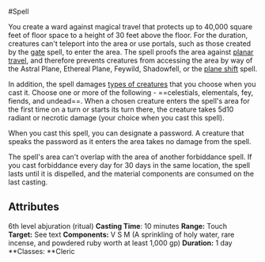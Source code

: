 #Spell

You create a ward against magical travel that protects up to 40,000 square feet of floor space to a height of 30 feet above the floor. For the duration, creatures can't teleport into the area or use portals, such as those created by the [gate](https://roll20.net/compendium/dnd5e/Spells:gate?expansion=0#content) spell, to enter the area. The spell proofs the area against [planar travel](https://roll20.net/compendium/dnd5e/Lore:The%20Planes%20of%20Existence?expansion=0#toc_3), and therefore prevents creatures from accessing the area by way of the Astral Plane, Ethereal Plane, Feywild, Shadowfell, or the [plane shift](https://roll20.net/compendium/dnd5e/Spells:plane%20shift?expansion=0#content) spell.  
  
In addition, the spell damages [types of creatures](https://roll20.net/compendium/dnd5e/Monsters?expansion=0#toc_3) that you choose when you cast it. Choose one or more of the following - ==celestials, elementals, fey, fiends, and undead==. When a chosen creature enters the spell's area for the first time on a turn or starts its turn there, the creature takes 5d10 radiant or necrotic damage (your choice when you cast this spell).  
  
When you cast this spell, you can designate a password. A creature that speaks the password as it enters the area takes no damage from the spell.  
  
The spell's area can't overlap with the area of another forbiddance spell. If you cast forbiddance every day for 30 days in the same location, the spell lasts until it is dispelled, and the material components are consumed on the last casting.

## Attributes
6th level abjuration (ritual)
**Casting Time**: 10 minutes
**Range:** Touch
**Target:** See text
**Components:** V S M (A sprinkling of holy water, rare incense, and powdered ruby worth at least 1,000 gp)
**Duration:** 1 day
**Classes: **Cleric